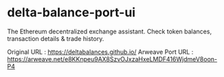# delta-balance-port-ui
The Ethereum decentralized exchange assistant. Check token balances, transaction details &amp; trade history.

Original URL : https://deltabalances.github.io/
Arweave Port URL : https://arweave.net/e8KKnpeu9AX8SzvOJxzaHxeLMDF416WjdmeV8oon-P4
